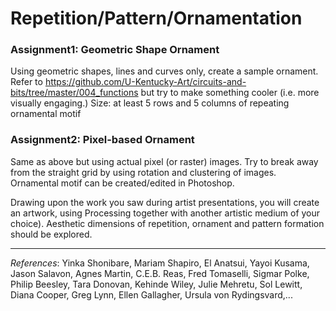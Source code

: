 # Repetition/Pattern/Ornamentation

### Assignment1: Geometric Shape Ornament
Using geometric shapes, lines and curves only, create a sample ornament. Refer to https://github.com/U-Kentucky-Art/circuits-and-bits/tree/master/004_functions but try to make something cooler (i.e. more visually engaging.) Size: at least 5 rows and 5 columns of repeating ornamental motif

### Assignment2: Pixel-based Ornament
Same as above but using actual pixel (or raster) images. Try to break away from the straight grid by using rotation and clustering of images. Ornamental motif can be created/edited in Photoshop.

Drawing upon the work you saw during artist presentations, you will create an artwork, using Processing together with another artistic medium of your choice). Aesthetic dimensions of repetition, ornament and pattern formation should be explored. 

---
*References*: Yinka Shonibare, Mariam Shapiro, El Anatsui, Yayoi Kusama, Jason Salavon, Agnes Martin, C.E.B. Reas, Fred Tomaselli, Sigmar Polke, Philip Beesley, Tara Donovan, Kehinde Wiley, Julie Mehretu, Sol Lewitt, Diana Cooper, Greg Lynn, Ellen Gallagher, Ursula von Rydingsvard,...
